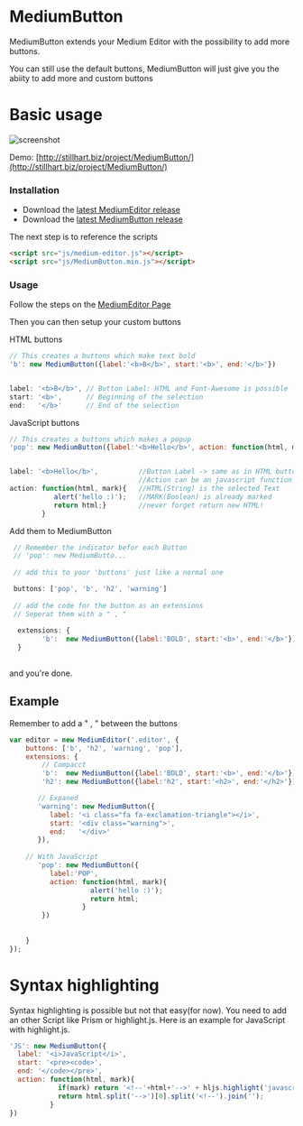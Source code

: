 # MediumButton
MediumButton extends your Medium Editor with the possibility to add more buttons.

You can still use the default buttons, MediumButton will just give you the abiity to add more and custom buttons

# Basic usage

![screenshot](https://raw.githubusercontent.com/arcs-/MediumButton/master/screenshot.png)

Demo: [http://stillhart.biz/project/MediumButton/](http://stillhart.biz/project/MediumButton/)

### Installation

* Download the [latest MediumEditor release](https://github.com/daviferreira/medium-editor/releases) 
* Download the [latest MediumButton release](https://github.com/daviferreira/medium-editor/releases) 

The next step is to reference the scripts

```html
<script src="js/medium-editor.js"></script>
<script src="js/MediumButton.min.js"></script>
```

### Usage

Follow the steps on the [MediumEditor Page](https://github.com/daviferreira/medium-editor)

Then you can then setup your custom buttons

HTML buttons
```javascript
// This creates a buttons which make text bold
'b': new MediumButton({label:'<b>B</b>', start:'<b>', end:'</b>'})


label: '<b>B</b>', // Button Label: HTML and Font-Awesome is possible  
start: '<b>',      // Beginning of the selection 
end:   '</b>'      // End of the selection 

```

JavaScript buttons
```javascript
// This creates a buttons which makes a popup
'pop': new MediumButton({label:'<b>Hello</b>', action: function(html, mark){alert('hello'); return html;}})


label: '<b>Hello</b>',          //Button Label -> same as in HTML button 
                                //Action can be an javascript function
action: function(html, mark){   //HTML(String) is the selected Text
           alert('hello :)');   //MARK(Boolean) is already marked
           return html;}        //never forget return new HTML!
        }						  

```

Add them to MediumButton
```javascript
 // Remember the indicator befor each Button
 // 'pop': new MediumButto...
 
 // add this to your 'buttons' just like a normal one

 buttons: ['pop', 'b', 'h2', 'warning']
 
 // add the code for the button as an extensions
 // Seperat them with a " , "
 
  extensions: {
        'b':  new MediumButton({label:'BOLD', start:'<b>', end:'</b>'}),
  }     
 
```

and you're done.

## Example

Remember to add a " , " between the buttons

```javascript
var editor = new MediumEditor('.editor', {
    buttons: ['b', 'h2', 'warning', 'pop'],
    extensions: {
        // Compacct
        'b':  new MediumButton({label:'BOLD', start:'<b>', end:'</b>'}),
        'h2': new MediumButton({label:'h2', start:'<h2>', end:'</h2>'}),

       // Expaned
       'warning': new MediumButton({
          label: '<i class="fa fa-exclamation-triangle"></i>',
          start: '<div class="warning">',
          end:   '</div>'
       }),
	   
	// With JavaScript
       'pop': new MediumButton({
          label:'POP', 
          action: function(html, mark){
                    alert('hello :)'); 
                    return html; 
                  }
        })
        
        
    }
});

```


# Syntax highlighting

Syntax highlighting is possible but not that easy(for now). You need to add an other Script like Prism or highlight.js. Here is an example for JavaScript with highlight.js.

```javascript
'JS': new MediumButton({
  label: '<i>JavaScript</i>',
  start: '<pre><code>',
  end: '</code></pre>',
  action: function(html, mark){
            if(mark) return '<!--'+html+'-->' + hljs.highlight('javascript', html.substring(3, html.length - 4).replace(/<\/p><p>/g, "\n").replace(/</g, "<").replace(/>/g, ">")).value;
            return html.split('-->')[0].split('<!--').join('');
          }
})
```
